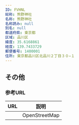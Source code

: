 ```yaml
---
ID: FVHNL
総称: 熊野神社
名称: 熊野神社
名称読み: null
別名: null
都道府県: 東京都
区域: 品川区
緯度: 35.6168861
経度: 139.7433729
郵便番号: 1400001
住所: 東京都品川区北品川２丁目３０−１
---
```


## その他

### 参考URL

| URL | 説明          |
| --- | ------------- |
|     | OpenStreetMap |
